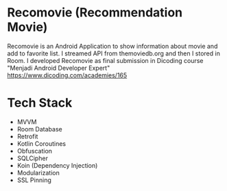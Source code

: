 # Recomovie (Recommendation Movie)

Recomovie is an Android Application to show information about movie and add to favorite list. I streamed API from themoviedb.org and then I stored in Room.
I developed Recomovie as final submission in Dicoding course "Menjadi Android Developer Expert" https://www.dicoding.com/academies/165 


# Tech Stack
- MVVM 
- Room Database
- Retrofit
- Kotlin Coroutines
- Obfuscation
- SQLCipher 
- Koin (Dependency Injection)
- Modularization
- SSL Pinning
